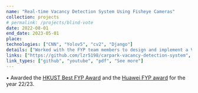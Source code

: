 ```yaml
---
name: "Real-time Vacancy Detection System Using Fisheye Cameras"
collection: projects
# permalink: /projects/blind-vote
date: 2022-08-01
end_date: 2023-05-01
place: 
technologies: ["CNN", "Yolov5", "cv2", "Django"]
details: ["Worked with the FYP team members to design and implement a Vacancy Detection System for smart carpark. It achieves an accuracy of 91% and shows no false detection when tested in a real world setting."]
links: ["https://github.com/lzr5198/carpark-vacancy-detection-system", "https://www.youtube.com/watch?v=KC4RcZ52hQg", "/files/smart-carpark-report.pdf", "https://cse.hkust.edu.hk/ug/fyp/bestfyp/#year2022-2023"]
link_types: ["github", "youtube", "pdf", "See more"]
---
```

<p>
  &#x2022; Awarded the <a target="_blank" href="/files/prof_sc_best_fyp.pdf">HKUST Best FYP Award</a> and the <a target="_blank" href="/files/industry_best_fyp.pdf">Huawei FYP award</a> for the year 22/23.
</p>
